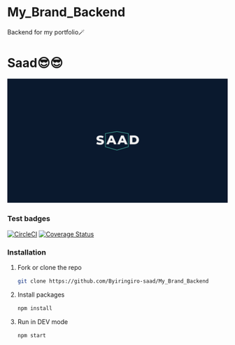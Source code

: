 # My_Brand_Backend

Backend for my portfolio🪄

# Saad😎😎

![alt text](https://github.com/Byiringiro-saad/My_Brand_backend/blob/main/images/Splash.jpg?raw=true)

### Test badges
[![CircleCI](https://circleci.com/gh/Byiringiro-saad/My_Brand_Backend.svg?style=shield)](https://circleci.com/gh/circleci-docs)
[![Coverage Status](https://coveralls.io/repos/github/Byiringiro-saad/My_Brand_Backend/badge.svg?branch=main)](https://coveralls.io/github/Byiringiro-saad/My_Brand_Backend?branch=main)


### Installation

1. Fork or clone the repo
   ```sh
   git clone https://github.com/Byiringiro-saad/My_Brand_Backend
   ```
2. Install packages
   ```sh
   npm install
   ```
2. Run in DEV mode
   ```sh
   npm start
   ```
